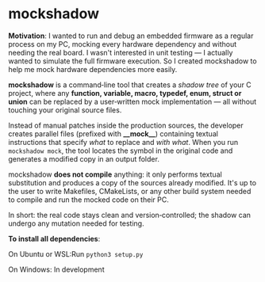 # mockshadow

**Motivation**: I wanted to run and debug an embedded firmware as a regular process on my PC, mocking every hardware dependency and without needing the real board. I wasn't interested in unit testing — I actually wanted to simulate the full firmware execution. So I created mockshadow to help me mock hardware dependencies more easily.

**mockshadow** is a command‑line tool that creates a _shadow tree_ of your C project, where any **function, variable, macro, typedef, enum, struct or union** can be replaced by a user‑written mock implementation — all without touching your original source files.

Instead of manual patches inside the production sources, the developer creates parallel files (prefixed with **__**__mock__**__**) containing textual instructions that specify _what_ to replace and _with what_. 
When you run `mockshadow mock`, the tool locates the symbol in the original code and generates a modified copy in an output folder.

mockshadow **does not compile** anything: it only performs textual substitution and produces a copy of the sources already modified. It's up to the user to write Makefiles, CMakeLists, or any other build system needed to compile and run the mocked code on their PC.

In short: the real code stays clean and version‑controlled; the shadow can undergo any mutation needed for testing.



**To install all dependencies**:

On Ubuntu or WSL:Run `python3 setup.py`

On Windows: In development





